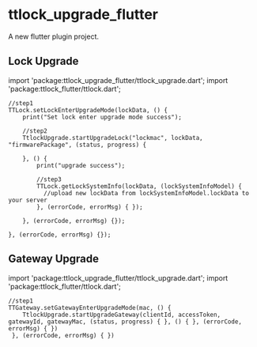 # ttlock_upgrade_flutter

A new flutter plugin project.

## Lock Upgrade

import 'package:ttlock_upgrade_flutter/ttlock_upgrade.dart';
import 'package:ttlock_flutter/ttlock.dart';
```
//step1   
TTLock.setLockEnterUpgradeMode(lockData, () {
    print("Set lock enter upgrade mode success");

    //step2
    TtlockUpgrade.startUpgradeLock("lockmac", lockData, "firmwarePackage", (status, progress) {
    
    }, () {
        print("upgrade success");

        //step3
        TTLock.getLockSystemInfo(lockData, (lockSystemInfoModel) {
          //upload new lockData from lockSystemInfoModel.lockData to your server
        }, (errorCode, errorMsg) { });

    }, (errorCode, errorMsg) {});

}, (errorCode, errorMsg) {});

```


## Gateway Upgrade

import 'package:ttlock_upgrade_flutter/ttlock_upgrade.dart';
import 'package:ttlock_flutter/ttlock.dart';
```
//step1   
TTGateway.setGatewayEnterUpgradeMode(mac, () {
    TtlockUpgrade.startUpgradeGateway(clientId, accessToken, gatewayId, gatewayMac, (status, progress) { }, () { }, (errorCode, errorMsg) { })
 }, (errorCode, errorMsg) { })

```
